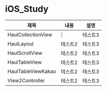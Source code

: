 # iOS_Study


|제목|내용|설명|
|------|--|---|
|HaulCollectionView|<img src = "https://github.com/htj7425/iOS_Study/assets/43903354/893f34a9-4a26-4a5e-bb22-d6eb99121c87" width="10%" height="30%">|테스트3|
|HaulLayout|테스트2|테스트3|
|HaulScrollView|테스트2|테스트3|
|HaulTableView|테스트2|테스트3|
|HaulTableViewKakao|테스트2|테스트3|
|View2Controller|테스트2|테스트3|
